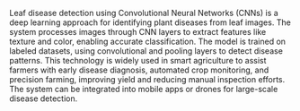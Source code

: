 Leaf disease detection using Convolutional Neural Networks (CNNs) is a deep learning approach 
for identifying plant diseases from leaf images. The system processes images through CNN layers 
to extract features like texture and color, enabling accurate classification. 
The model is trained on labeled datasets, using convolutional and pooling layers to detect disease patterns.
This technology is widely used in smart agriculture to assist farmers with early disease diagnosis,
automated crop monitoring, and precision farming, improving yield and reducing manual inspection efforts.
The system can be integrated into mobile apps or drones for large-scale disease detection.
